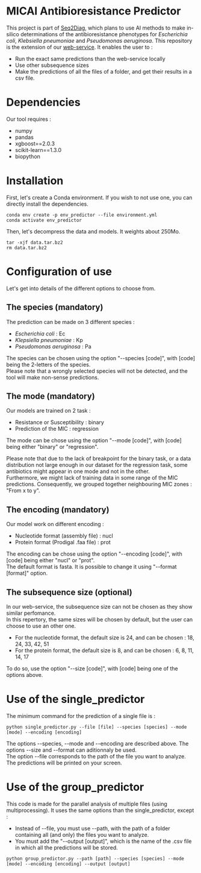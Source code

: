 # MICAI Antibioresistance Predictor

This project is part of [Seq2Diag](https://anr.fr/ProjetIA-20-PAMR-0010), which plans to use AI methods to make in-silico determinations of the antibioresistance phenotypes for _Escherichia coli_, _Klebsiella pneumoniae_ and _Pseudomonas aeruginosa_.
This repository is the extension of our [web-service]().
It enables the user to :

- Run the exact same predictions than the web-service locally
- Use other subsequence sizes
- Make the predictions of all the files of a folder, and get their results in a csv file.

# Dependencies

Our tool requires :
- numpy
- pandas
- xgboost==2.0.3
- scikit-learn==1.3.0
- biopython

# Installation

First, let's create a Conda environment.
If you wish to not use one, you can directly install the dependencies.

```
conda env create -p env_predictor --file environment.yml
conda activate env_predictor
```

Then, let's decompress the data and models. It weights about 250Mo.

```
tar -xjf data.tar.bz2
rm data.tar.bz2
```

# Configuration of use

Let's get into details of the different options to choose from.

## The species (mandatory)

The prediction can be made on 3 different species :

- _Escherichia coli_ : Ec
- _Klepsiella pneumoniae_ : Kp
- _Pseudomonas aeruginosa_ : Pa

The species can be chosen using the option "--species [code]", with [code] being the 2-letters of the species. \
Please note that a wrongly selected species will not be detected, and the tool will make non-sense predictions.

## The mode (mandatory)

Our models are trained on 2 task :

- Resistance or Susceptibility : binary
- Prediction of the MIC : regression

The mode can be chose using the option "--mode [code]", with [code] being either "binary" or "regression".

Please note that due to the lack of breakpoint for the binary task, or a data distribution not large enough in our dataset for the regression task, some antibiotics might appear in one mode and not in the other. \
Furthermore, we might lack of training data in some range of the MIC predictions. Consequently, we grouped together neighbouring MIC zones : "From x to y".

## The encoding (mandatory)

Our model work on different encoding : 

- Nucleotide format (assembly file) : nucl
- Protein format (Prodigal .faa file) : prot

The encoding can be chose using the option "--encoding [code]", with [code] being either "nucl" or "prot". \
The default format is fasta. It is possible to change it using "--format [format]" option.

## The subsequence size (optional)

In our web-service, the subsequence size can not be chosen as they show similar perfomance. \
In this repertory, the same sizes will be chosen by default, but the user can choose to use an other one.

- For the nucleotide format, the default size is 24, and can be chosen : 18, 24, 33, 42, 51
- For the protein format, the default size is 8, and can be chosen : 6, 8, 11, 14, 17 

To do so, use the option "--size [code]", with [code] being one of the options above.

# Use of the single_predictor

The minimum command for the prediction of a single file is :

```
python single_predictor.py --file [file] --species [species] --mode [mode] --encoding [encoding]
```

The options --species, --mode and --encoding are described above. The options --size and --format can aditionnaly be used. \
The option --file corresponds to the path of the file you want to analyze. \
The predictions will be printed on your screen.

# Use of the group_predictor

This code is made for the parallel analysis of multiple files (using multiprocessing). It uses the same options than the single_predictor, except :

- Instead of --file, you must use --path, with the path of a folder containing all (and only) the files you want to analyze.
- You must add the "--output [output]", which is the name of the .csv file in which all the predictions will be stored.

```
python group_predictor.py --path [path] --species [species] --mode [mode] --encoding [encoding] --output [output]
```
